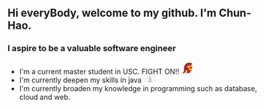 ## Hi everyBody, welcome to my github. I'm Chun-Hao.

### I aspire to be a valuable software engineer

* I'm a current master student in USC. FIGHT ON!! <img alt="trojan" src="https://github.com/ja841014/ja841014/blob/master/trojan.png" width="25">
* I'm currently deepen my skills in java <img alt="java" src="https://github.com/ja841014/ja841014/blob/master/java.jpg" width="25">
* I'm currently broaden my knowledge in programming such as database, cloud and web.



[trojan]: <img alt="trojan" src="https://github.com/ja841014/ja841014/blob/master/trojan.png" width="25">